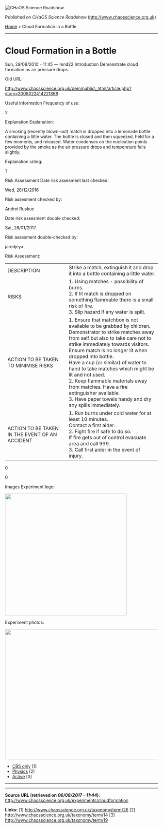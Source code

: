 <img src="http://www.chaosscience.org.uk/sites/default/files/garland_logo.png" alt="CHaOS Science Roadshow" id="logo" class="print-logo" />

Published on *CHaOS Science Roadshow* (<http://www.chaosscience.org.uk>)

[Home](http://www.chaosscience.org.uk/) &gt; Cloud Formation in a Bottle

------------------------------------------------------------------------

Cloud Formation in a Bottle
===========================

<span class="submitted">Sun, 29/08/2010 - 11:45 — mnd22</span>
Introduction
Demonstrate cloud formation as air pressure drops.

Old URL: 

http://www.chaosscience.org.uk/dem/public\_html/article.php?story=2008022414221868

Useful information
Frequency of use: 

2

Explanation
Explanation: 

A smoking (recently blown-out) match is dropped into a lemonade bottle containing a little water. The bottle is closed and then squeezed, held for a few moments, and released. Water condenses on the nucleation points provided by the smoke as the air pressure drops and temperature falls slightly.

Explanation rating: 

1

Risk Assessment
Date risk assesment last checked: 

<span class="date-display-single">Wed, 28/12/2016</span>

Risk assesment checked by: 

Andrei Ruskuc

Date risk assesment double checked: 

<span class="date-display-single">Sat, 28/01/2017</span>

Risk assesment double-checked by: 

jaredjeya

Risk Assessment: 

<table>
<tbody>
<tr class="odd">
<td>DESCRIPTION</td>
<td>Strike a match, extinguish it and drop it into a bottle containing a little water.</td>
</tr>
<tr class="even">
<td>RISKS</td>
<td>1. Using matches - possibility of burns.<br />
2. If lit match is dropped on something flammable there is a small risk of fire.<br />
3. Slip hazard if any water is spilt.</td>
</tr>
<tr class="odd">
<td>ACTION TO BE TAKEN TO MINIMISE RISKS</td>
<td>1. Ensure that matchbox is not available to be grabbed by children.<br />
Demonstrator to strike matches away from self but also to take care not to strike immediately towards visitors.<br />
Ensure match is no longer lit when dropped into bottle.<br />
Have a cup (or similar) of water to hand to take matches which might be lit and not used.<br />
2. Keep flammable materials away from matches. Have a fire extinguisher available.<br />
3. Have paper towels handy and dry any spills immediately.</td>
</tr>
<tr class="even">
<td>ACTION TO BE TAKEN IN THE EVENT OF AN ACCIDENT</td>
<td>1. Run burns under cold water for at least 10 minutes.<br />
Contact a first aider.<br />
2. Fight fire if safe to do so.<br />
If fire gets out of control evacuate area and call 999.<br />
3. Call first aider in the event of injury.</td>
</tr>
</tbody>
</table>

0

0

Images
Experiment logo: 

<img src="http://www.chaosscience.org.uk/sites/default/files/imagefield_default_images/unknownexpt.png?1321624030" class="imagefield imagefield-field_experiment_logo" width="400" height="400" />

Experiment photos: 

<img src="http://www.chaosscience.org.uk/sites/default/files/exptimages/explanatory/IMG_3076.JPG?1395579415" class="imagefield imagefield-field_experiment_photos" width="640" height="427" />

-   [CBS only](http://www.chaosscience.org.uk/taxonomy/term/26 "Non-transportable experiments that tend to be used for CBS only.") <span class="print-footnote">\[1\]</span>
-   [Physics](http://www.chaosscience.org.uk/taxonomy/term/14) <span class="print-footnote">\[2\]</span>
-   [Active](http://www.chaosscience.org.uk/taxonomy/term/19 "Experiment has working equipment at the time of last update, and is available for events.") <span class="print-footnote">\[3\]</span>

****

------------------------------------------------------------------------

**Source URL (retrieved on *06/08/2017 - 11:44*):** <http://www.chaosscience.org.uk/experiments/cloudformation>

**Links:**
\[1\] http://www.chaosscience.org.uk/taxonomy/term/26
\[2\] http://www.chaosscience.org.uk/taxonomy/term/14
\[3\] http://www.chaosscience.org.uk/taxonomy/term/19

